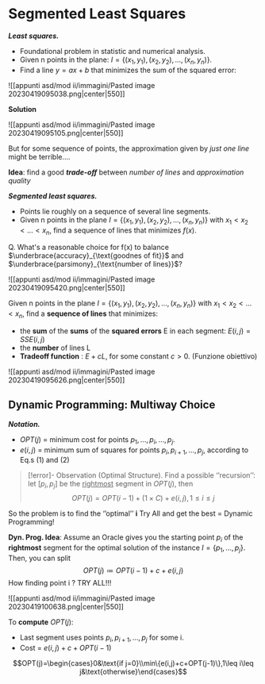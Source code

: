 
# Segmented Least Squares

**_Least squares._**
- Foundational problem in statistic and numerical analysis.
- Given n points in the plane: $I =\{(x_1, y_1), (x_2, y_2) , \dots , (x_n, y_n)\}.$
- Find a line $y = ax + b$ that minimizes the sum of the squared error:

![[appunti asd/mod ii/immagini/Pasted image 20230419095038.png|center|550]]

**Solution**

![[appunti asd/mod ii/immagini/Pasted image 20230419095105.png|center|550]]

But for some sequence of points, the approximation given by _just one line_ might be terrible....

**Idea**: find a good _**trade-off**_ between _number of lines_ and _approximation quality_

_**Segmented least squares.**_
- Points lie roughly on a sequence of several line segments.
- Given n points in the plane $I= \{(x_1, y_1), (x_2, y_2) ,\dots , (x_n, y_n)\}$ with $x_1 \lt x_2 \lt \dots \lt x_n$, find a sequence of lines that minimizes $f(x).$

Q. What's a reasonable choice for f(x) to balance $\underbrace{accuracy}_{\text{goodnes of fit}}$ and $\underbrace{parsimony}_{\text{number of lines}}$?

![[appunti asd/mod ii/immagini/Pasted image 20230419095420.png|center|550]]

Given n points in the plane $I= \{(x_1, y_1), (x_2, y_2) ,\dots , (x_n, y_n)\}$ with $x_1 \lt x_2 \lt \dots \lt x_n$, find a **sequence of lines** that minimizes:
- the **sum** of the **sums** of the **squared errors** E in each segment: $E(i,j)=SSE(i,j)$
- the **number** of lines L 
- **Tradeoff function** : $E + c L$, for some constant $c > 0$. (Funzione obiettivo)

![[appunti asd/mod ii/immagini/Pasted image 20230419095626.png|center|550]]

## Dynamic Programming: Multiway Choice

**_Notation._**
- $OPT(j)$ = minimum cost for points $p_1,\dots, p_i , \dots , p_j.$
- $e(i, j)$ = minimum sum of squares for points $p_i, p_{i+1} ,\dots , p_j$, according to Eq.s (1) and (2)

>[!error]- Observation (Optimal Structure).
>Find a possible ‘’recursion’’: let $[p_i, p_j]$ be the <u>rightmost</u> segment in $OPT(j)$, then
>$$OPT(j) = OPT(i-1) + (1 \times C) + e(i,j), 1 \leq i \leq j$$

So the problem is to find the ‘’optimal’’ **i**
Try All and get the best = Dynamic Programming!

**Dyn. Prog. Idea**: Assume an Oracle gives you the starting point $p_i$ of the **rightmost** segment for the optimal solution of the instance $I = \{p_1 ,\dots, p_j \}$. Then, you can split $$OPT(j) \coloneqq OPT(i-1) + c + e(i,j)$$
How finding point i ? TRY ALL!!!

![[appunti asd/mod ii/immagini/Pasted image 20230419100638.png|center|550]]

To **compute** $OPT(j)$:
- Last segment uses points $p_i, p_{i+1} , \dots , p_j$ for some i.
- Cost = $e(i, j) + c + OPT(i-1)$

$$OPT(j)=\begin{cases}0&\text{if j=0}\\min\{e(i,j)+c+OPT(j-1)\},1\leq i\leq j&\text{otherwise}\end{cases}$$

